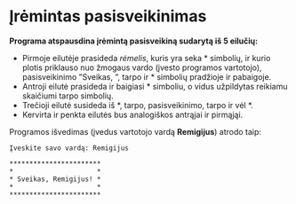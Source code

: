 # Įrėmintas pasisveikinimas

**Programa atspausdina įrėmintą pasisveikiną sudarytą iš 5 eilučių:**
- Pirmoje eilutėje prasideda _rėmelis_, kuris yra seka * simbolių, ir kurio plotis priklauso nuo žmogaus vardo (įvesto programos vartotojo), pasisveikinimo ”Sveikas, ”, tarpo ir * simbolių pradžioje ir pabaigoje.
- Antroji eilutė prasideda ir baigiasi * simboliu, o vidus užpildytas reikiamu skaičiumi tarpo simbolių.
- Trečioji eilutė susideda iš *, tarpo, pasisveikinimo, tarpo ir vėl *.
- Kervirta ir penkta eilutės bus analogiškos antrąjai ir pirmąjąi.

Programos išvedimas (įvedus vartotojo vardą **Remigijus**) atrodo taip:
```shell
Įveskite savo vardą: Remigijus

***********************
*                     *
* Sveikas, Remigijus! *
*                     *
***********************
```
